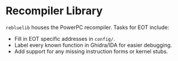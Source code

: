# Recompiler Library

`rebluelib` houses the PowerPC recompiler. Tasks for EOT include:

- Fill in EOT specific addresses in `config/`.
- Label every known function in Ghidra/IDA for easier debugging.
- Add support for any missing instruction forms or kernel stubs.
